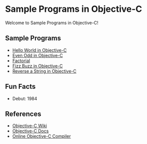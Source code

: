 # Sample Programs in Objective-C

Welcome to Sample Programs in Objective-C!

## Sample Programs

- [Hello World in Objective-C](https://therenegadecoder.com/code/hello-world-in-objective-c/)
- [Even Odd in Objective-C](https://github.com/TheRenegadeCoder/sample-programs/issues/1486)
- [Factorial](factorial.m)
- [Fizz Buzz in Objective-C](https://github.com/TheRenegadeCoder/sample-programs/issues/1492)
- [Reverse a String in Objective-C](reverse-string.m)

## Fun Facts

- Debut: 1984

## References

- [Objective-C Wiki](https://en.wikipedia.org/wiki/Objective-C)
- [Objective-C Docs](https://developer.apple.com/documentation/objectivec)
- [Online Objective-C Compiler](https://www.onlinegdb.com/online_objectivec_compiler)
